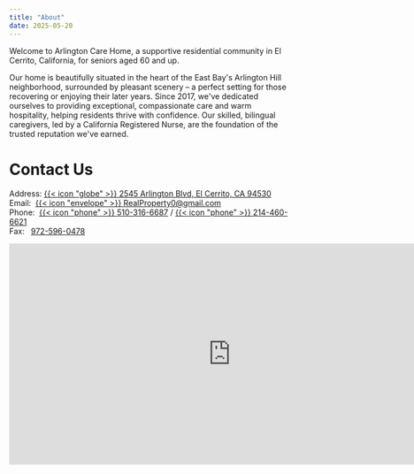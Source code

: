 ```yaml
---
title: "About"
date: 2025-05-20
---
```


Welcome to Arlington Care Home, a supportive residential community in El Cerrito, California, for seniors aged 60 and up. 

Our home is beautifully situated in the heart of the East Bay's Arlington Hill neighborhood, surrounded by pleasant scenery – a perfect setting for those recovering or enjoying their later years. Since 2017, we've dedicated ourselves to providing exceptional, compassionate care and warm hospitality, helping residents thrive with confidence. Our skilled, bilingual caregivers, led by a California Registered Nurse, are the foundation of the trusted reputation we've earned.


# Contact Us
Address: [{{< icon "globe" >}} 2545 Arlington Blvd, El Cerrito, CA 94530](https://maps.app.goo.gl/wjRG24NTEUGGqKfw8) \
Email:&nbsp; [{{< icon "envelope" >}} RealProperty0@gmail.com](mailto:RealProperty0@gmail.com) \
Phone:&nbsp; [{{< icon "phone" >}} 510-316-6687](tel:510-316-6687) / [{{< icon "phone" >}} 214-460-6621](tel:214-460-6621) \
Fax: &nbsp; [972-596-0478](tel:972-596-0478)

<iframe src="https://www.google.com/maps/embed?pb=!1m18!1m12!1m3!1d142535.96711184556!2d-122.35489799822714!3d37.8689551035826!2m3!1f0!2f0!3f0!3m2!1i1024!2i768!4f13.1!3m3!1m2!1s0x808579b37e7d03d1%3A0xf6552269fe23e650!2sArlington%20Care%20Home!5e0!3m2!1sen!2sus!4v1747940304884!5m2!1sen!2sus" width="800" height="400" style="border:0;" allowfullscreen="" loading="lazy" referrerpolicy="no-referrer-when-downgrade"></iframe>
